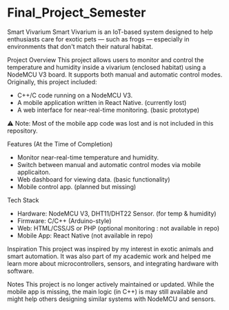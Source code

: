 # Final_Project_Semester

Smart Vivarium
Smart Vivarium is an IoT-based system designed to help enthusiasts care for exotic pets — such as frogs — especially in environments that don't match their natural habitat.


Project Overview
This project allows users to monitor and control the temperature and humidity inside a vivarium (enclosed habitat) using a NodeMCU V3 board. It supports both manual and automatic control modes.
Originally, this project included:
- C++/C code running on a NodeMCU V3.
- A mobile application written in React Native. (currently lost)
- A web interface for near-real-time monitoring. (basic prototype)

⚠️ Note: Most of the mobile app code was lost and is not included in this repository.

Features (At the Time of Completion)
- Monitor near-real-time temperature and humidity.
- Switch between manual and automatic control modes via mobile applicaiton.
- Web dashboard for viewing data. (basic functionality)
- Mobile control app. (planned but missing)

Tech Stack
- Hardware: NodeMCU V3, DHT11/DHT22 Sensor. (for temp & humidity)
- Firmware: C/C++ (Arduino-style)
- Web: HTML/CSS/JS or PHP (optional monitoring : not available in repo)
- Mobile App: React Native (not available in repo)

Inspiration
This project was inspired by my interest in exotic animals and smart automation. It was also part of my academic work and helped me learn more about microcontrollers, sensors, and integrating hardware with software.

Notes
This project is no longer actively maintained or updated. While the mobile app is missing, the main logic (in C++) is may still available and might help others designing similar systems with NodeMCU and sensors.
